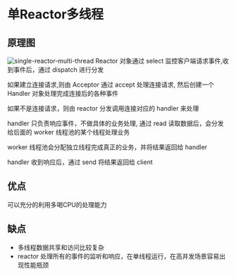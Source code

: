 # 单Reactor多线程
## 原理图
![single-reactor-multi-thread](/assets/single-reactor-multi-thread.jpg)
Reactor 对象通过 select 监控客户端请求事件,收到事件后，通过 dispatch 进行分发

如果建立连接请求,则由 Acceptor 通过 accept 处理连接请求,  然后创建一个 Handler 对象处理完成连接后的各种事件

如果不是连接请求，则由 reactor 分发调用连接对应的 handler 来处理

handler 只负责响应事件，不做具体的业务处理, 通过 read 读取数据后，会分发给后面的 worker 线程池的某个线程处理业务

worker 线程池会分配独立线程完成真正的业务，并将结果返回给 handler

 handler 收到响应后，通过 send 将结果返回给 client

 ## 优点
可以充分的利用多喝CPU的处理能力

## 缺点
* 多线程数据共享和访问比较复杂
* reactor 处理所有的事件的监听和响应，在单线程运行，在高并发场景容易出现性能瓶颈
